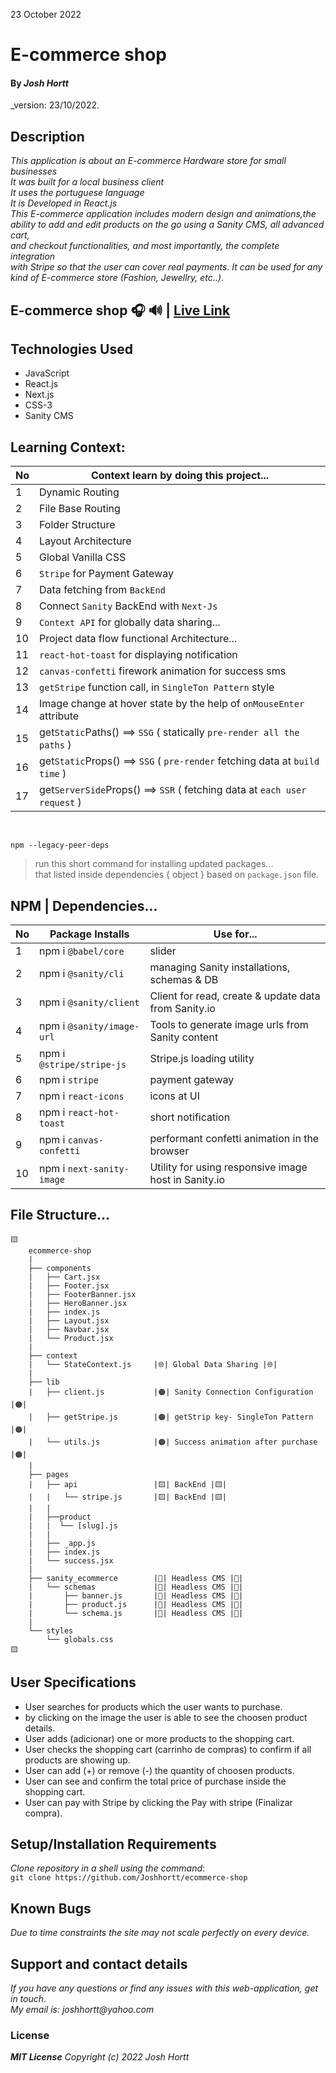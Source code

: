 23 October 2022
# E-commerce shop
#### By _**Josh Hortt**_
_version: 23/10/2022.
## Description
_This application is about an E-commerce Hardware store for small businesses_<br/>
_It was built for a local business client_<br/>
_It uses the portuguese language_<br/>
_It is Developed in React.js_<br/>
_This E-commerce application includes modern design and animations,the_<br/>
_ability to add and edit products on the go using a Sanity CMS, all advanced cart,_<br/>
_and checkout functionalities, and most importantly, the complete integration_<br/>
_with Stripe so that the user can cover real payments_.
_It can be used for any kind of E-commerce store (Fashion, Jewellry, etc..)_.

## E-commerce shop 🎧 🔊 | [Live Link](https://vercel.com/)
## Technologies Used

* JavaScript
* React.js
* Next.js
* CSS-3
* Sanity CMS

##  Learning Context:
|No| Context learn by doing this project...                             | 
|--|--------------------------------------------------------------------|
| 1| Dynamic Routing                                                    | 
| 2| File Base Routing                                                  | 
| 3| Folder Structure                                                   | 
| 4| Layout Architecture                                                | 
| 5| Global Vanilla CSS                                                 | 
| 6| `Stripe` for Payment Gateway                                       | 
| 7| Data fetching from `BackEnd`                                       | 
| 8| Connect `Sanity` BackEnd with `Next-Js`                            | 
| 9| `Context API` for globally data sharing...                         | 
|10| Project data flow functional Architecture...                       | 
|11| `react-hot-toast` for displaying notification                      | 
|12| `canvas-confetti` firework animation for success sms               | 
|13| `getStripe` function call, in `SingleTon Pattern` style            | 
|14| Image change at hover state by the help of `onMouseEnter` attribute| 
|15| get`Static`Paths() ==> `SSG` ( statically `pre-render all the paths` )     | 
|16| get`Static`Props() ==> `SSG` ( `pre-render` fetching data at `build time` )| 
|17| get`ServerSide`Props() ==> `SSR` ( fetching data at `each user request` )  |



<br/>

```
npm --legacy-peer-deps 
```
> run this short command for installing updated packages... <br/>
> that listed inside dependencies { object } based on `package.json` file.


## NPM | Dependencies...
|No| Package Installs               | Use for...          |
|--|--------------------------------|---------------------|
| 1| npm i `@babel/core`         | slider              |
| 2| npm i `@sanity/cli`         | managing Sanity installations, schemas & DB          |
| 3| npm i `@sanity/client`      | Client for read, create & update data from Sanity.io |
| 4| npm i `@sanity/image-url`   | Tools to generate image urls from Sanity content     |
| 5| npm i `@stripe/stripe-js`   | Stripe.js loading utility |
| 6| npm i `stripe`              | payment gateway     |
| 7| npm i `react-icons`         | icons at UI         |
| 8| npm i `react-hot-toast`     | short notification  |
| 9| npm i `canvas-confetti`     | performant confetti animation in the browser         |
|10| npm i `next-sanity-image`   | Utility for using responsive image host in Sanity.io |

## File Structure...
```
🟨
    ecommerce-shop
    |
    ├── components
    |   ├── Cart.jsx
    |   ├── Footer.jsx
    |   ├── FooterBanner.jsx
    |   ├── HeroBanner.jsx
    |   ├── index.js
    |   ├── Layout.jsx
    |   ├── Navbar.jsx
    |   └── Product.jsx
    |
    ├── context
    |   └── StateContext.js     |🌐| Global Data Sharing |🌐|
    |
    ├── lib
    |   ├── client.js           |🟠| Sanity Connection Configuration  |🟠|
    |   ├── getStripe.js        |🟠| getStrip key- SingleTon Pattern  |🟠|
    |   └── utils.js            |🟠| Success animation after purchase |🟠|
    |
    ├── pages
    |   ├── api                 |🟨| BackEnd |🟨|
    |   |   └── stripe.js       |🟨| BackEnd |🟨|
    |   |
    |   ├──product
    |   |  └── [slug].js
    |   |
    |   ├── _app.js
    |   ├── index.js
    |   └── success.jsx
    |
    ├── sanity_ecommerce        |🔶| Headless CMS |🔶|
    |   └── schemas             |🔶| Headless CMS |🔶|
    |       ├── banner.js       |🔶| Headless CMS |🔶|
    |       ├── product.js      |🔶| Headless CMS |🔶|
    |       └── schema.js       |🔶| Headless CMS |🔶|
    |
    └── styles
        └── globals.css
🟨
```

## User Specifications
  - User searches for products which the user wants to purchase.
  - by clicking on the image the user is able to see the choosen product details. 
  - User adds (adicionar) one or more products to the shopping cart.
  - User checks the shopping cart (carrinho de compras) to confirm if all products are showing up.
  - User can add (+) or remove (-) the quantity of choosen products.
  - User can see and confirm the total price of purchase inside the shopping cart.
  - User can pay with Stripe by clicking the Pay with stripe (Finalizar compra).

## Setup/Installation Requirements
_Clone repository in a shell using the command_:<br/>
`git clone https://github.com/Joshhortt/ecommerce-shop`

## Known Bugs
_Due to time constraints the site may not scale perfectly on every device._

## Support and contact details
_If you have any questions or find any issues with this web-application, get in touch_.<br/>
_My email is: joshhortt@yahoo.com_

### License
_**MIT License** Copyright (c) 2022 Josh Hortt_
